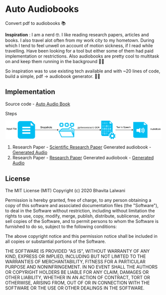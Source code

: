 # Auto Audiobooks
Convert pdf to audiobooks 📚


**Inspiration** : 
I am a nerd 🤓. I like reading research papers, articles and books. I also travel alot often from my work city to my hometown. During which I tend to feel unwell on account of motion sickness, if I read while travelling. Have been looking for a tool but either some of them had paid implementation or restrictions. Also audiobooks are pretty cool to multitask on and keep them running in the background 🖖🏻

So inspiration was to use existing tech available and with ~20 lines of code, build a simple, pdf -> audiobook generator. 🤞🏻

## Implementation

Source code - [Auto Audio Book](https://github.com/bhavita/Auto-Audio-Books/blob/master/Auto_AudioBooks.ipynb)

Steps 

![steps](https://raw.githubusercontent.com/bhavita/Auto-Audio-Books/master/demo/Auto-Audiobook.png)

1. Research Paper - [Scientific Research Paper](https://github.com/bhavita/Auto-Audio-Books/blob/master/demo/Scientific%20Method%20Research.pdf)
 Generated audiobook -  [Generated Audio](https://github.com/bhavita/Auto-Audio-Books/blob/master/demo/Scientific%20Method%20Research.mp3?raw=true) 
3. Research Paper - [Research Paper](https://github.com/bhavita/Auto-Audio-Books/blob/master/demo/research-paper.pdf) 
Generated audiobook - [Generated Audio](https://github.com/bhavita/Auto-Audio-Books/blob/master/demo/research-paper.mp3?raw=true) 

## License
 
The MIT License (MIT)
Copyright (c) 2020 Bhavita Lalwani 

Permission is hereby granted, free of charge, to any person obtaining a copy of this software and associated documentation files (the "Software"), to deal in the Software without restriction, including without limitation the rights to use, copy, modify, merge, publish, distribute, sublicense, and/or sell copies of the Software, and to permit persons to whom the Software is furnished to do so, subject to the following conditions:

The above copyright notice and this permission notice shall be included in all copies or substantial portions of the Software.

THE SOFTWARE IS PROVIDED "AS IS", WITHOUT WARRANTY OF ANY KIND, EXPRESS OR IMPLIED, INCLUDING BUT NOT LIMITED TO THE WARRANTIES OF MERCHANTABILITY, FITNESS FOR A PARTICULAR PURPOSE AND NONINFRINGEMENT. IN NO EVENT SHALL THE AUTHORS OR COPYRIGHT HOLDERS BE LIABLE FOR ANY CLAIM, DAMAGES OR OTHER LIABILITY, WHETHER IN AN ACTION OF CONTRACT, TORT OR OTHERWISE, ARISING FROM, OUT OF OR IN CONNECTION WITH THE SOFTWARE OR THE USE OR OTHER DEALINGS IN THE SOFTWARE.
